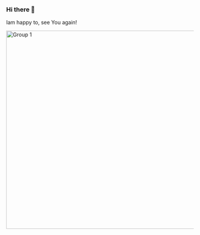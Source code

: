 ### Hi there 👋

Iam happy to, see You again!


<img width="533" alt="Group 1" src="https://user-images.githubusercontent.com/72309855/153022671-241a529b-d392-4ce5-b152-6bd5b37f25e6.png">
